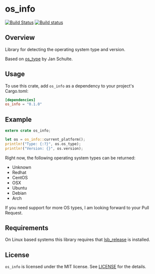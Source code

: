 # os_info

[![Build Status](https://travis-ci.org/DarkEld3r/os_info.svg?branch=master)](https://travis-ci.org/DarkEld3r/os_info)
[![Build status](https://ci.appveyor.com/api/projects/status/7ccw7aupq33we07r?svg=true)](https://ci.appveyor.com/project/DarkEld3r/os-version)

## Overview

Library for detecting the operating system type and version.

Based on [os_type](https://github.com/schultyy/os_type) by Jan Schulte.

## Usage

To use this crate, add `os_info` as a dependency to your project's Cargo.toml:

```toml
[dependencies]
os_info = "0.1.0"
```

## Example

```rust
extern crate os_info;

let os = os_info::current_platform();
println!("Type: {:?}", os.os_type);
println!("Version: {}", os.version);
```

Right now, the following operating system types can be returned:
- Unknown
- Redhat
- CentOS
- OSX
- Ubuntu
- Debian
- Arch

If you need support for more OS types, I am looking forward to your Pull Request.

## Requirements

On Linux based systems this library requires that [lsb_release](http://refspecs.linuxbase.org/LSB_2.0.1/LSB-PDA/LSB-PDA/lsbrelease.html) is installed.

## License

`os_info` is licensed under the MIT license. See [LICENSE](https://github.com/darkeld3r/os_info/blob/master/LICENSE) for the details.
